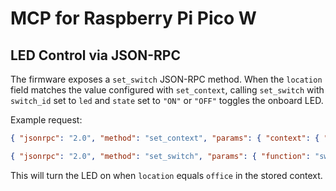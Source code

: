 # MCP for Raspberry Pi Pico W

## LED Control via JSON-RPC

The firmware exposes a `set_switch` JSON-RPC method. When the `location` field matches the value configured with `set_context`, calling `set_switch` with `switch_id` set to `led` and `state` set to `"ON"` or `"OFF"` toggles the onboard LED.

Example request:

```json
{ "jsonrpc": "2.0", "method": "set_context", "params": { "context": { "switch_servers": { "servers": [ { "location": "kitchen", "url": "http://192.168.1.101:8080" } ] } } }, "id": 1 }
```

```json
{ "jsonrpc": "2.0", "method": "set_switch", "params": { "function": "switch_control.set_state", "switch_id": "main_light", "state": "on", "location": "kitchen" }, "id": 2 }
```

This will turn the LED on when `location` equals `office` in the stored context.
